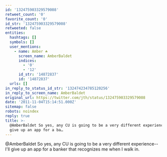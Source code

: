 ```yaml
---
id: '132475903329579008'
retweet_count: '0'
favorite_count: '0'
id_str: '132475903329579008'
retweeted: false
entities:
  hashtags: []
  symbols: []
  user_mentions:
    - name: Amber ☘️
      screen_name: AmberBaldet
      indices:
        - '0'
        - '12'
      id_str: '14872837'
      id: '14872837'
  urls: []
in_reply_to_status_id_str: '132474234785120256'
in_reply_to_screen_name: AmberBaldet
original_url: https://twitter.com/jth/status/132475903329579008
date: '2011-11-04T15:14:51.000Z'
sitemap: false
robots: noindex
reply: true
title: >-
  @AmberBaldet So yes, any CU is going to be a very different experience--I'll
  give up an app for a ba…
---
```


@AmberBaldet So yes, any CU is going to be a very different experience--I'll give up an app for a banker that recognizes me when I walk in.